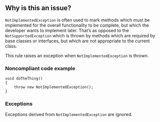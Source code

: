 ## Why is this an issue?

`NotImplementedException` is often used to mark methods which must be implemented for the overall functionality to be complete, but
which the developer wants to implement later. That’s as opposed to the `NotSupportedException` which is thrown by methods which are
required by base classes or interfaces, but which are not appropriate to the current class.

This rule raises an exception when `NotImplementedException` is thrown.

### Noncompliant code example

    void doTheThing()
    {
        throw new NotImplementedException();
    }

### Exceptions

Exceptions derived from `NotImplementedException` are ignored.